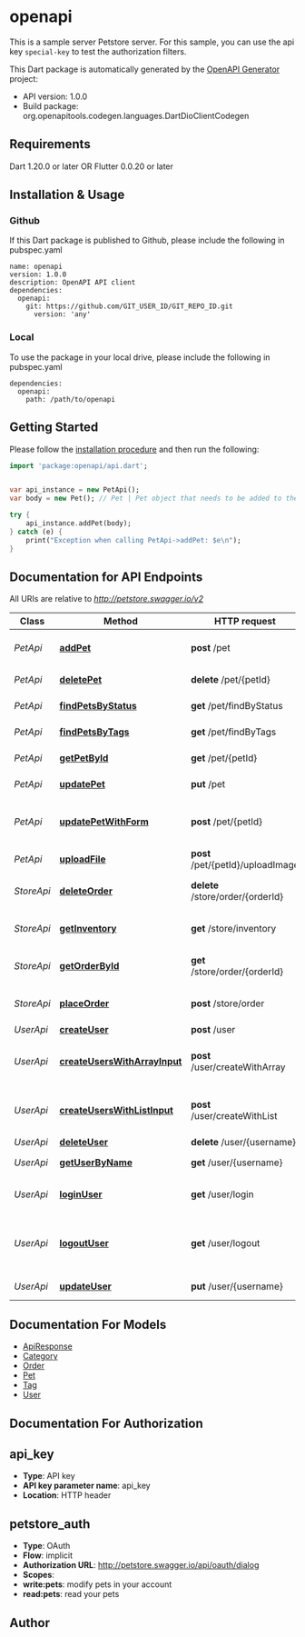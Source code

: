 # openapi
This is a sample server Petstore server. For this sample, you can use the api key `special-key` to test the authorization filters.

This Dart package is automatically generated by the [OpenAPI Generator](https://openapi-generator.tech) project:

- API version: 1.0.0
- Build package: org.openapitools.codegen.languages.DartDioClientCodegen

## Requirements

Dart 1.20.0 or later OR Flutter 0.0.20 or later

## Installation & Usage

### Github
If this Dart package is published to Github, please include the following in pubspec.yaml
```
name: openapi
version: 1.0.0
description: OpenAPI API client
dependencies:
  openapi:
    git: https://github.com/GIT_USER_ID/GIT_REPO_ID.git
      version: 'any'
```

### Local
To use the package in your local drive, please include the following in pubspec.yaml
```
dependencies:
  openapi:
    path: /path/to/openapi
```

## Getting Started

Please follow the [installation procedure](#installation--usage) and then run the following:

```dart
import 'package:openapi/api.dart';


var api_instance = new PetApi();
var body = new Pet(); // Pet | Pet object that needs to be added to the store

try {
    api_instance.addPet(body);
} catch (e) {
    print("Exception when calling PetApi->addPet: $e\n");
}

```

## Documentation for API Endpoints

All URIs are relative to *http://petstore.swagger.io/v2*

Class | Method | HTTP request | Description
------------ | ------------- | ------------- | -------------
*PetApi* | [**addPet**](docs\/PetApi.md#addpet) | **post** /pet | Add a new pet to the store
*PetApi* | [**deletePet**](docs\/PetApi.md#deletepet) | **delete** /pet/{petId} | Deletes a pet
*PetApi* | [**findPetsByStatus**](docs\/PetApi.md#findpetsbystatus) | **get** /pet/findByStatus | Finds Pets by status
*PetApi* | [**findPetsByTags**](docs\/PetApi.md#findpetsbytags) | **get** /pet/findByTags | Finds Pets by tags
*PetApi* | [**getPetById**](docs\/PetApi.md#getpetbyid) | **get** /pet/{petId} | Find pet by ID
*PetApi* | [**updatePet**](docs\/PetApi.md#updatepet) | **put** /pet | Update an existing pet
*PetApi* | [**updatePetWithForm**](docs\/PetApi.md#updatepetwithform) | **post** /pet/{petId} | Updates a pet in the store with form data
*PetApi* | [**uploadFile**](docs\/PetApi.md#uploadfile) | **post** /pet/{petId}/uploadImage | uploads an image
*StoreApi* | [**deleteOrder**](docs\/StoreApi.md#deleteorder) | **delete** /store/order/{orderId} | Delete purchase order by ID
*StoreApi* | [**getInventory**](docs\/StoreApi.md#getinventory) | **get** /store/inventory | Returns pet inventories by status
*StoreApi* | [**getOrderById**](docs\/StoreApi.md#getorderbyid) | **get** /store/order/{orderId} | Find purchase order by ID
*StoreApi* | [**placeOrder**](docs\/StoreApi.md#placeorder) | **post** /store/order | Place an order for a pet
*UserApi* | [**createUser**](docs\/UserApi.md#createuser) | **post** /user | Create user
*UserApi* | [**createUsersWithArrayInput**](docs\/UserApi.md#createuserswitharrayinput) | **post** /user/createWithArray | Creates list of users with given input array
*UserApi* | [**createUsersWithListInput**](docs\/UserApi.md#createuserswithlistinput) | **post** /user/createWithList | Creates list of users with given input array
*UserApi* | [**deleteUser**](docs\/UserApi.md#deleteuser) | **delete** /user/{username} | Delete user
*UserApi* | [**getUserByName**](docs\/UserApi.md#getuserbyname) | **get** /user/{username} | Get user by user name
*UserApi* | [**loginUser**](docs\/UserApi.md#loginuser) | **get** /user/login | Logs user into the system
*UserApi* | [**logoutUser**](docs\/UserApi.md#logoutuser) | **get** /user/logout | Logs out current logged in user session
*UserApi* | [**updateUser**](docs\/UserApi.md#updateuser) | **put** /user/{username} | Updated user


## Documentation For Models

 - [ApiResponse](docs\/ApiResponse.md)
 - [Category](docs\/Category.md)
 - [Order](docs\/Order.md)
 - [Pet](docs\/Pet.md)
 - [Tag](docs\/Tag.md)
 - [User](docs\/User.md)


## Documentation For Authorization


## api_key

- **Type**: API key
- **API key parameter name**: api_key
- **Location**: HTTP header

## petstore_auth

- **Type**: OAuth
- **Flow**: implicit
- **Authorization URL**: http://petstore.swagger.io/api/oauth/dialog
- **Scopes**: 
 - **write:pets**: modify pets in your account
 - **read:pets**: read your pets


## Author




